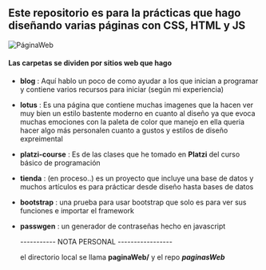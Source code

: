 ## Este repositorio es para la prácticas que hago diseñando varias páginas con **CSS**, **HTML** y **JS** 

![PáginaWeb](https://th.bing.com/th/id/OIP.v2TAZuWDPGisLglbSUaNPAAAAA?rs=1&pid=ImgDetMain)

#### Las carpetas se dividen por sitios web que hago 

- **blog** :
   Aquí hablo un poco de como ayudar a los que inician a programar y contiene
  varios recursos para iniciar (según mi experiencia)
- **lotus** :
  Es una página que contiene muchas imagenes que la hacen ver muy bien
  un estilo bastente moderno en cuanto al diseño ya que evoca muchas emociones
  con la paleta de color que manejo en ella queria hacer algo más personalen cuanto a gustos y estilos de diseño expreimental
- **platzi-course** :
    Es de las clases que he tomado en **Platzi** del curso básico de programación 
- **tienda** : (en proceso..)
    es un proyecto que incluye una base de datos y muchos artículos
    es para prácticar desde diseño hasta bases de datos 
- **bootstrap** : 
    una prueba para usar bootstrap que solo es para ver sus funciones e importar el framework
- **passwgen** :
    un generador de contraseñas hecho en javascript


    ----------- NOTA PERSONAL -----------------

  el directorio local se llama **paginaWeb/** y el repo **_paginasWeb_**
